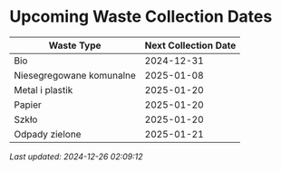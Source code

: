 # Upcoming Waste Collection Dates

| Waste Type | Next Collection Date |
|------------|----------------------|
| Bio | 2024-12-31 |
| Niesegregowane komunalne | 2025-01-08 |
| Metal i plastik | 2025-01-20 |
| Papier | 2025-01-20 |
| Szkło | 2025-01-20 |
| Odpady zielone | 2025-01-21 |


*Last updated: 2024-12-26 02:09:12*
